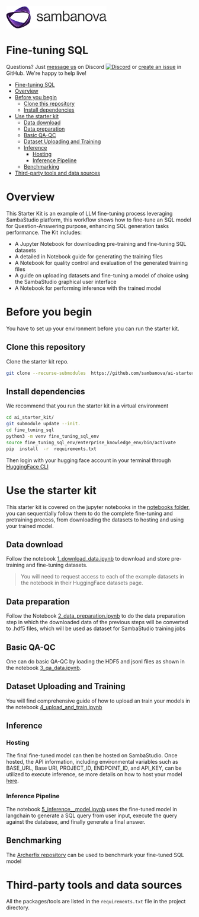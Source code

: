 <a href="https://sambanova.ai/">
<picture>
 <source media="(prefers-color-scheme: dark)" srcset="../images/SambaNova-light-logo-1.png" height="60">
  <img alt="SambaNova logo" src="../images/SambaNova-dark-logo-1.png" height="60">
</picture>
</a>

Fine-tuning SQL
======================

Questions? Just <a href="https://discord.gg/54bNAqRw" target="_blank">message us</a> on Discord <a href="https://discord.gg/54bNAqRw" target="_blank"><img src="https://github.com/sambanova/ai-starter-kit/assets/150964187/aef53b52-1dc0-4cbf-a3be-55048675f583" alt="Discord" width="22"/></a> or <a href="https://github.com/sambanova/ai-starter-kit/issues/new/choose" target="_blank">create an issue</a> in GitHub. We're happy to help live!

<!-- TOC -->

- [Fine-tuning SQL](#fine-tuning-sql)
- [Overview](#overview)
- [Before you begin](#before-you-begin)
    - [Clone this repository](#clone-this-repository)
    - [Install dependencies](#install-dependencies)
- [Use the starter kit](#use-the-starter-kit)
    - [Data download](#data-download)
    - [Data preparation](#data-preparation)
    - [Basic QA-QC](#basic-qa-qc)
    - [Dataset Uploading and Training](#dataset-uploading-and-training)
    - [Inference](#inference)
        - [Hosting](#hosting)
        - [Inference Pipeline](#inference-pipeline)
    - [Benchmarking](#benchmarking)
- [Third-party tools and data sources](#third-party-tools-and-data-sources)

<!-- /TOC -->

# Overview

This Starter Kit is an example of LLM fine-tuning process leveraging SambaStudio platform, this workflow shows how to fine-tune an SQL model for Question-Answering purpose, enhancing SQL generation tasks performance. The Kit includes:

- A Jupyter Notebook for downloading pre-training and fine-tuning SQL datasets
- A detailed in Notebook guide for generating the training files
- A Notebook for quality control and evaluation of the generated training files
- A guide on uploading datasets and fine-tuning a model of choice using the SambaStudio graphical user interface
- A Notebook for performing inference with the trained model

# Before you begin

You have to set up your environment before you can run the starter kit.

## Clone this repository

Clone the starter kit repo.

```bash
git clone --recurse-submodules  https://github.com/sambanova/ai-starter-kit.git
```

## Install dependencies

We recommend that you run the starter kit in a virtual environment

```bash
cd ai_starter_kit/
git submodule update --init.  
cd fine_tuning_sql
python3 -m venv fine_tuning_sql_env
source fine_tuning_sql_env/enterprise_knowledge_env/bin/activate
pip  install  -r  requirements.txt
```

Then login with your hugging face account in your terminal through [HuggingFace CLI](https://huggingface.co/docs/huggingface_hub/en/guides/cli)

# Use the starter kit 

This starter kit is covered on the jupyter notebooks in the [notebooks folder](notebooks/), you can sequentially follow them to do the complete fine-tuning and pretraining process, from downloading the datasets to hosting and using your trained model.

## Data download
Follow the notebook [1_download_data.ipynb](notebooks/1_download_data.ipynb) to download and store pre-training and fine-tuning datasets.

> You will need to request access to each of the example datasets in the notebook in their HuggingFace datasets page.

## Data preparation

Follow the Notebook [2_data_preparation.ipynb](notebooks/2_data_preparation.ipynb) to do the data preparation step in which the downloaded data of the previous steps will be converted to .hdf5 files, which will be used as dataset for SambaStudio training jobs

## Basic QA-QC

One can do basic QA-QC by loading the HDF5 and jsonl files as shown in the notebook [3_qa_data.ipynb](notebooks/3_qa_data.ipynb).

## Dataset Uploading and Training

You will find comprehensive guide of how to upload an train your models in the notebook [4_upload_and_train.ipynb](notebooks/4_upload_and_train.ipynb)

## Inference

### Hosting

The final fine-tuned model can then be hosted on SambaStudio. Once hosted, the API information, including environmental variables such as BASE_URL, Base URI, PROJECT_ID, ENDPOINT_ID, and API_KEY, can be utilized to execute inference, se more details on how to host your model [here](../README.md#getting-a-sambanova-api-key-and-setting-your-models).

### Inference Pipeline

The notebook [5_inference__model.ipynb](notebooks/5_inference__model.ipynb) uses the fine-tuned model in langchain to generate a SQL query from user input, execute the query against the database, and finally generate a final answer.

## Benchmarking

The [Archerfix repository](https://github.com/archerfish-bench/benchmark) can be used to benchmark your fine-tuned SQL model

# Third-party tools and data sources

All the packages/tools are listed in the `requirements.txt` file in the project directory.

